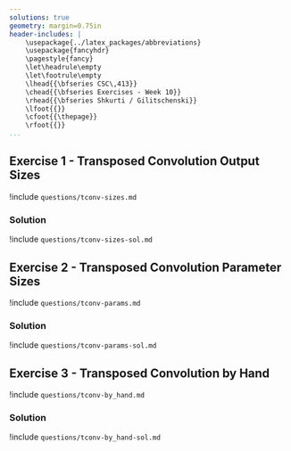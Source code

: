 ```yaml
---
solutions: true
geometry: margin=0.75in
header-includes: |
    \usepackage{../latex_packages/abbreviations}
    \usepackage{fancyhdr}
    \pagestyle{fancy}
    \let\headrule\empty
    \let\footrule\empty
    \lhead{{\bfseries CSC\,413}}
    \chead{{\bfseries Exercises - Week 10}}
    \rhead{{\bfseries Shkurti / Gilitschenski}}
    \lfoot{{}}
    \cfoot{{\thepage}}
    \rfoot{{}}
...
```


## Exercise 1 - Transposed Convolution Output Sizes
!include `questions/tconv-sizes.md`

### Solution
!include `questions/tconv-sizes-sol.md`

## Exercise 2 - Transposed Convolution Parameter Sizes
!include `questions/tconv-params.md`

### Solution
!include `questions/tconv-params-sol.md`

## Exercise 3 - Transposed Convolution by Hand
!include `questions/tconv-by_hand.md`

### Solution
!include `questions/tconv-by_hand-sol.md`

